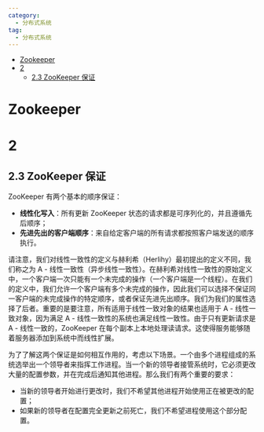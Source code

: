 ```yaml
---
category: 
  - 分布式系统
tag:
  - 分布式系统
---
```


- [Zookeeper](#zookeeper)
- [2](#2)
  - [2.3 ZooKeeper 保证](#23-zookeeper-保证)

# Zookeeper


# 2

## 2.3 ZooKeeper 保证

ZooKeeper 有两个基本的顺序保证：
- **线性化写入**：所有更新 ZooKeeper 状态的请求都是可序列化的，并且遵循先后顺序；
- **先进先出的客户端顺序**：来自给定客户端的所有请求都按照客户端发送的顺序执行。

请注意，我们对线性一致性的定义与赫利希（Herlihy）最初提出的定义不同，我们称之为 A - 线性一致性（异步线性一致性）。在赫利希对线性一致性的原始定义中，一个客户端一次只能有一个未完成的操作（一个客户端是一个线程）。在我们的定义中，我们允许一个客户端有多个未完成的操作，因此我们可以选择不保证同一客户端的未完成操作的特定顺序，或者保证先进先出顺序。我们为我们的属性选择了后者。重要的是要注意，所有适用于线性一致对象的结果也适用于 A - 线性一致对象，因为满足 A - 线性一致性的系统也满足线性一致性。由于只有更新请求是 A - 线性一致的，ZooKeeper 在每个副本上本地处理读请求。这使得服务能够随着服务器添加到系统中而线性扩展。

为了了解这两个保证是如何相互作用的，考虑以下场景。一个由多个进程组成的系统选举出一个领导者来指挥工作进程。当一个新的领导者接管系统时，它必须更改大量的配置参数，并在完成后通知其他进程。那么我们有两个重要的要求：
- 当新的领导者开始进行更改时，我们不希望其他进程开始使用正在被更改的配置；
- 如果新的领导者在配置完全更新之前死亡，我们不希望进程使用这个部分配置。
